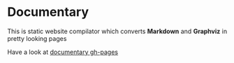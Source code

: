 # Documentary

This is static website compilator which converts **Markdown** and **Graphviz** in pretty looking pages

Have a look at [documentary gh-pages](https://nirname.github.io/documentary/)